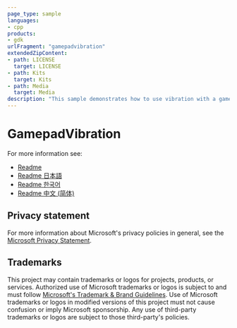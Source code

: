 ```yaml
---
page_type: sample
languages:
- cpp
products:
- gdk
urlFragment: "gamepadvibration"
extendedZipContent:
- path: LICENSE
  target: LICENSE
- path: Kits
  target: Kits
- path: Media
  target: Media
description: "This sample demonstrates how to use vibration with a gamepad on an Xbox."
---
```


# GamepadVibration

For more information see: 
- [Readme](https://github.com/microsoft/Xbox-GDK-Samples/blob/main/Samples/System/GamepadVibration/readme_en-us.md)
- [Readme 日本語](https://github.com/microsoft/Xbox-GDK-Samples/blob/main/Samples/System/GamepadVibration/readme_ja-jp.md)
- [Readme 한국어](https://github.com/microsoft/Xbox-GDK-Samples/blob/main/Samples/System/GamepadVibration/readme_ko-kr.md)
- [Readme 中文 (简体)](https://github.com/microsoft/Xbox-GDK-Samples/blob/main/Samples/System/GamepadVibration/readme_zh-cn.md)

## Privacy statement

For more information about Microsoft's privacy policies in general, see the [Microsoft Privacy Statement](https://privacy.microsoft.com/privacystatement/).

## Trademarks

This project may contain trademarks or logos for projects, products, or services. Authorized use of Microsoft trademarks or logos is subject to and must follow [Microsoft's Trademark & Brand Guidelines](https://www.microsoft.com/en-us/legal/intellectualproperty/trademarks/usage/general). Use of Microsoft trademarks or logos in modified versions of this project must not cause confusion or imply Microsoft sponsorship. Any use of third-party trademarks or logos are subject to those third-party's policies.
